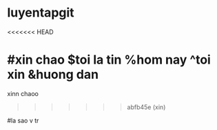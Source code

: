 # luyentapgit
<<<<<<< HEAD

#xin chao
$toi la tin
%hom nay
^toi xin
&huong dan
=======
xinn chaoo
>>>>>>> abfb45e (xin)

#la sao v tr
